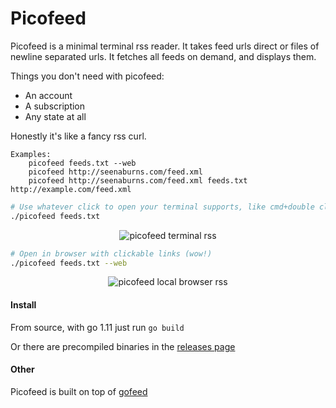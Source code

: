 # Picofeed

Picofeed is a minimal terminal rss reader. It takes feed urls direct or files
of newline separated urls. It fetches all feeds on demand, and displays them.

Things you don't need with picofeed:

- An account
- A subscription
- Any state at all

Honestly it's like a fancy rss curl.

```
Examples:
    picofeed feeds.txt --web
    picofeed http://seenaburns.com/feed.xml
    picofeed http://seenaburns.com/feed.xml feeds.txt http://example.com/feed.xml
```

```sh
# Use whatever click to open your terminal supports, like cmd+double click in OSX's Terminal.app
./picofeed feeds.txt
```

<p align="center">
      <img alt="picofeed terminal rss" src="https://user-images.githubusercontent.com/2801344/49423749-45c6d080-f74d-11e8-8b61-18fc589bb857.png"/>
</p>

```sh
# Open in browser with clickable links (wow!)
./picofeed feeds.txt --web
```

<p align="center">
      <img alt="picofeed local browser rss" src="https://user-images.githubusercontent.com/2801344/49423747-4495a380-f74d-11e8-8452-0e2ee826166d.png"/>
</p>

#### Install

From source, with go 1.11 just run `go build`

Or there are precompiled binaries in the [releases page](https://github.com/seenaburns/picofeed/releases/latest)

#### Other

Picofeed is built on top of [gofeed](https://github.com/mmcdole/gofeed)
